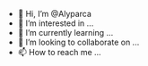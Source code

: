 - 👋 Hi, I’m @Alyparca
- 👀 I’m interested in ...
- 🌱 I’m currently learning ...
- 💞️ I’m looking to collaborate on ...
- 📫 How to reach me ...

<!---
Alyparca/Alyparca is a ✨ special ✨ repository because its `README.md` (this file) appears on your GitHub profile.
You can click the Preview link to take a look at your changes.
--->
